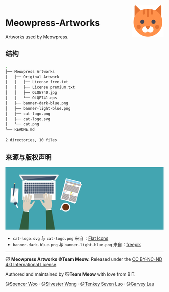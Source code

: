 <img src="Meowpress Artworks\cat.png" align="right" alt="Cat Logo" width="100px">

# Meowpress-Artworks

Artworks used by Meowpress.

## 结构

```bash
.
├── Meowpress Artworks
│   ├── Original Artwork
│   │   ├── License free.txt
│   │   ├── License premium.txt
│   │   ├── OLQE740.jpg
│   │   └── OLQE741.eps
│   ├── banner-dark-blue.png
│   ├── banner-light-blue.png
│   ├── cat-logo.png
│   ├── cat-logo.svg
│   └── cat.png
└── README.md

2 directories, 10 files

```

## 来源与版权声明

![](Meowpress&#32;Artworks/banner-light-blue.png)

- `cat-logo.svg` 与 `cat-logo.png` 来自：[Flat Icons](https://www.flaticon.com/)
- `banner-dark-blue.png` 与 `banner-light-blue.png` 来自：[freepik](https://www.freepik.com/)

---

🐱 **Meowpress Artworks ©Team Meow.** Released under the [CC BY-NC-ND 4.0 International License](https://github.com/Meowpress/Meowpress-Artworks/blob/master/LICENSE).

Authored and maintained by 🐱**Team Meow** with love from BIT.

[@Spencer Woo](https://github.com/spencerwooo) · [@Silvester Wong](https://github.com/silverster98) · [@Tenkey Seven Luo](https://github.com/tenkeyseven) · [@Garvey Lau](https://github.com/garvey98)
